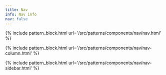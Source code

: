 ```yaml
---
title: Nav
info: Nav info
nav: false
---
```


{% include pattern_block.html url='/src/patterns/components/nav/nav.html' %}

{% include pattern_block.html url='/src/patterns/components/nav/nav-column.html' %}

{% include pattern_block.html url='/src/patterns/components/nav/nav-sidebar.html' %}
